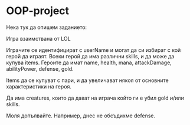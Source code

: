 # OOP-project


Нека тук да опишем заданието:

Игра взаимствана от LOL

Играчите се идентифицират с userName и могат да си избират с кой герой да играят. Всеки герой да има различни skills, и да може да купува items. Героите да имат name, health, mana, attackDamage, abilityPower, defense, gold. 

Items да се купуват с пари, и да увеличават някоя от основните характеристики на героя.

Да има creatures, които да дават на играча който ги е убил gold и/или skills.

Моля допълвайте.
Например, днес не обсъдихме defense.

